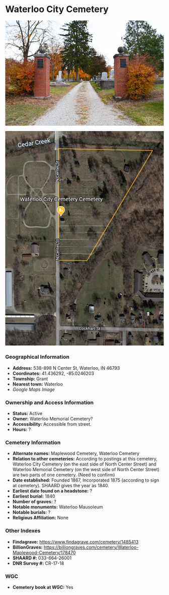 # Waterloo City Cemetery 

![Waterloo City Cemetery Entrance](https://github.com/FyoAtEPL/DeKalbCemeteries/blob/main/images/cemeteryPhotos/WaterlooCemetery.png "Waterloo City Cemetery Entrance")

![Waterloo City Cemetery on Google Earth](https://github.com/FyoAtEPL/DeKalbCemeteries/blob/main/images/mapImages/WaterlooCityEarth.png "Waterloo City Cemetery on Google Earth")

### Geographical Information
- **Address:** 538-898 N Center St, Waterloo, IN 46793
- **Coordinates:** 41.436292, -85.0246203
- **Township:** Grant
- **Nearest town:** Waterloo
- *Google Maps Image*

### Ownership and Access Information
- **Status:** Active
- **Owner:** Waterloo Memorial Cemetery?
- **Accessibility:** Accessible from street.
- **Hours:** ?

### Cemetery Information
- **Alternate names:** Maplewood Cemetery, Waterloo Cemetery
- **Relation to other cemeteries:** According to postings at this cemetery, Waterloo City Cemetery (on the east side of North Center Street) and Waterloo Memorial Cemetery (on the west side of North Center Street) are two parts of one cemetery. (Need to confirm)
- **Date established:** Founded 1867, Incorporated 1875 (according to sign at cemetery). SHAARD gives the year as 1840.
- **Earliest date found on a headstone:** ?
- **Earliest burial:** 1840
- **Number of graves:** ?
- **Notable monuments:** Waterloo Mausoleum
- **Notable burials:** ?
- **Religious Affiliation:** None

### Other Indexes
- **Findagrave:** https://www.findagrave.com/cemetery/1485413
- **BillionGraves:** https://billiongraves.com/cemetery/Waterloo-Maplewood-Cemetery/178470
- **SHAARD #:** 033-664-26001
- **DNR Survey #:** CR-17-18

### WGC
- **Cemetery book at WGC:** Yes
